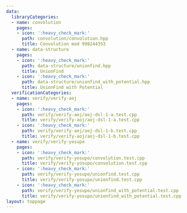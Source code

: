 ```yaml
---
data:
  libraryCategories:
  - name: convolution
    pages:
    - icon: ':heavy_check_mark:'
      path: convolution/convolution.hpp
      title: Convolution mod 998244353
  - name: data-structure
    pages:
    - icon: ':heavy_check_mark:'
      path: data-structure/unionfind.hpp
      title: UnionFind
    - icon: ':heavy_check_mark:'
      path: data-structure/unionfind_with_potential.hpp
      title: UnionFind with Potential
  verificationCategories:
  - name: verify/verify-aoj
    pages:
    - icon: ':heavy_check_mark:'
      path: verify/verify-aoj/aoj-dsl-1-a.test.cpp
      title: verify/verify-aoj/aoj-dsl-1-a.test.cpp
    - icon: ':heavy_check_mark:'
      path: verify/verify-aoj/aoj-dsl-1-b.test.cpp
      title: verify/verify-aoj/aoj-dsl-1-b.test.cpp
  - name: verify/verify-yosupo
    pages:
    - icon: ':heavy_check_mark:'
      path: verify/verify-yosupo/convolution.test.cpp
      title: verify/verify-yosupo/convolution.test.cpp
    - icon: ':heavy_check_mark:'
      path: verify/verify-yosupo/unionfind.test.cpp
      title: verify/verify-yosupo/unionfind.test.cpp
    - icon: ':heavy_check_mark:'
      path: verify/verify-yosupo/unionfind_with_potential.test.cpp
      title: verify/verify-yosupo/unionfind_with_potential.test.cpp
layout: toppage
---
```

